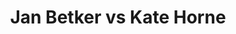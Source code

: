 ---
title: Jan Betker vs Kate Horne
player1:
  name: Betker, Jan
  percent: 76
  wins: 3
  losses: 3
player2:
  name: Horne, Kate
  percent: 78
  wins: 3
  losses: 3
games:
- player1:
    team: CA
    position: Third
    percent: 75
    win: 1
    loss: 0
  player2:
    team: AB
    position: Lead
    percent: 78
    win: 0
    loss: 1
  event: Hearts
  year: 1995
  draw: Round Robin(14)
  score: CA 9 - AB 5
- player1:
    team: CA
    position: Third
    percent: 83
    win: 1
    loss: 0
  player2:
    team: AB
    position: Lead
    percent: 75
    win: 0
    loss: 1
  event: Hearts
  year: 1995
  draw: Tie-Breaker(19)
  score: AB 2 - CA 6
- player1:
    team: CA
    position: Third
    percent: 81
    win: 0
    loss: 1
  player2:
    team: AB
    position: Lead
    percent: 74
    win: 1
    loss: 0
  event: Hearts
  year: 1995
  draw: Semi-Final(22)
  score: CA 5 - AB 7
- player1:
    team: SK
    position: Third
    percent: 80
    win: 1
    loss: 0
  player2:
    team: AB
    position: Lead
    percent: 92
    win: 0
    loss: 1
  event: Hearts
  year: 1997
  draw: Round Robin(14)
  score: SK 9 - AB 2
- player1:
    team: CA
    position: Third
    percent: 71
    win: 0
    loss: 1
  player2:
    team: AB
    position: Lead
    percent: 69
    win: 1
    loss: 0
  event: Hearts
  year: 1998
  draw: Round Robin(13)
  score: CA 2 - AB 9
- player1:
    team: SK
    position: Fourth
    percent: 66
    win: 0
    loss: 1
  player2:
    team: AB
    position: Lead
    percent: 80
    win: 1
    loss: 0
  event: Hearts
  year: 2003
  draw: Round Robin(2)
  score: AB 7 - SK 6
- player1:
    team: SCHM
    position: Third
    percent: 90
    win: 0
    loss: 1
  player2:
    team: BOR
    position: Lead
    percent: 75
    win: 1
    loss: 0
  event: Trials (Women)
  year: 1997
  draw: Round Robin(2)
  score: SCHM 4 - BOR 7
---
